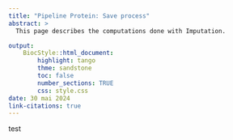 ```yaml
---
title: "Pipeline Protein: Save process"
abstract: >
  This page describes the computations done with Imputation.

output:
    BiocStyle::html_document:
        highlight: tango
        thme: sandstone
        toc: false
        number_sections: TRUE
        css: style.css
date: 30 mai 2024
link-citations: true
---
```


test